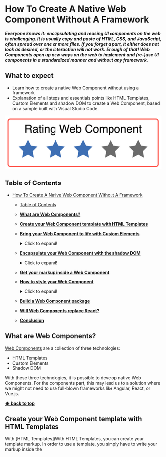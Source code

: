 # How To Create A Native Web Component Without A Framework

***Everyone knows it: encapsulating and reusing UI components on the web is challenging. It is usually copy and paste of HTML, CSS, and JavaScript, often spread over one or more files. If you forget a part, it either does not look as desired, or the interaction will not work. Enough of that! Web Components open up new ways on the web to implement and (re-)use UI components in a standardized manner and without any framework.***

## What to expect

  * Learn how to create a native Web Component without using a framework
  * Explanation of all steps and essentials points like HTML Templates, Custom Elements and shadow DOM to create a Web Component, based on a sample built with Visual Studio Code.

![rating-web-component](./assets/rating-web-component.PNG)

## Table of Contents

- [How To Create A Native Web Component Without A Framework](#how-to-create-a-native-web-component-without-a-framework)
  - [Table of Contents](#table-of-contents)
  - [**What are Web Components?**](#what-are-web-components)
  - [**Create your Web Component template with HTML Templates**](#create-your-web-component-template-with-html-templates)
  - [**Bring your Web Component to life with Custom Elements**](#bring-your-web-component-to-life-with-custom-elements)
    <details>
    <summary>Click to expand!</summary>
    
	- [Create a new Custom Element](#create-a-new-custom-element)
	- [Register your Custom Element](#register-your-custom-element)
	- [The lifecycle model](#the-lifecycle-model)
    - [Attributes vs. Properties](#attributes-vs-properties)
  - [**Encapsulate your Web Component with the shadow DOM**](#encapsulate-your-web-component-with-the-shadow-dom)
    <details>
    <summary>Click to expand!</summary>

    - [Attach a shadow from an HTML element](#attach-a-shadow-from-an-html-element)
  - [**Get your markup inside a Web Component**](#get-your-markup-inside-a-web-component)
  - [**How to style your Web Component**](#how-to-style-your-web-component)
    <details>
    <summary>Click to expand!</summary>
    
	- [Inside the shadow](#inside-the-shadow)
	- [CSS Shadow Parts](#css-shadow-parts)
  - [**Build a Web Component package**](#build-a-web-component-package)
  - [**Will Web Components replace React?**](#will-web-components-replace-react)
  - [**Conclusion**](#conclusion)

## **What are Web Components?**

[Web Components](https://www.webcomponents.org/) are a collection of three technologies:

  * HTML Templates
  * Custom Elements
  * Shadow DOM

With these three technologies, it is possible to develop native Web Components. For the components part, this may lead us to a solution where we might not need to use full-blown frameworks like Angular, React, or Vue.js.

**[⬆ back to top](#table-of-contents)**

## **Create your Web Component template with HTML Templates**

With [HTML Templates](With HTML Templates, you can create your template markup. In order to use a template, you simply have to write your markup inside the <template> tag. But be careful, the template will be parsed but not rendered. This means that the template will appear in the DOM but not be presented in the browser window. Now we start our sample with the HTML Template. In the sample below, we see a template for a simple rating component.), you can create your template markup. In order to use a template, you simply have to write your markup inside the `<template>` tag. But be careful, the template will be parsed but not rendered. This means that the template will appear in the DOM but not be presented in the browser window. Now we start our sample with the HTML Template. In the sample below, we see a template for a simple rating component.

```html
<template>
    <!--Healine-->
    <p>Rating</p>
    <!--rating-stars-->
    <div>
       <div class="rating-star star-1"></div>
       <div class="rating-star star-2"></div>
       <div class="rating-star star-3"></div>
       <div class="rating-star star-3"></div>
       <div class="rating-star star-4"></div>
       <div class="rating-star star-5"></div>
    </div>
</template>
```

![html-template](./assets/html-template.PNG)

But for our sample, we do not want to write the template in our HTML file. So we create a new JavaScript file `rating.js`. In this JavaScript file, we add a `template` tag via code and assign the HTML content to the `innerHTML` property.

```JavaScript
const template = document.createElement('template');
template.innerHTML = `
<div>
    <!--Healine-->
    <p>Rating</p>
    <!--rating-stars-->
    <div class="rating-stars">
        <div class="rating-star star-1"></div>
        <div class="rating-star star-2"></div>
        <div class="rating-star star-3"></div>
        <div class="rating-star star-4"></div>
        <div class="rating-star star-5"></div>
    </div>
</div>
```

**[⬆ back to top](#table-of-contents)**

## **Bring your Web Component to life with Custom Elements**

With ES6 classes it is possible to create a [Custom Element](https://developer.mozilla.org/en/docs/Web/Web_Components/Using_custom_elements).
The name of your Custom Element must have a dash. In this sample is this `<my-rating></my-rating>`. Standard browser tags like `<body>`, `<div>`, or `<video>` all come without a dash, so you can easily recognize what a browser element is and what a Custom Element is. To create a Custom Element, you must inherit from the HTML Element or any other HTML Element like `HTMLButtonElement`.

### Create a new Custom Element

Now we create a new class `Rating` which inherits from `HTMLElement` and calls the base `constructor` with the method `super` inside our own `constructor` method.

```JavaScript
const template = document.createElement('template');

// ....

export class Rating extends HTMLElement {
    constructor() {
        super();
    }
}
```

### Register your Custom Element

Finally, you need to register your Custom Element. You can do this with one line of code: `window.customElements.define('my-rating', Rating);`

In the example, the `CustomElementRegistry` will be called, to define and register the `my-rating` Web Component as Custom Element in the global `window`.

```JavaScript
const template = document.createElement('template');

/// …

export class Rating extends HTMLElement {
    // …
}

window.customElements.define('my-rating', Rating);
```

After the Custom Element is defined, you can use it in your HTML file. To add this Custom Element and use your Web Component, you must import your JavaScript file. Relevant here is that the script file is added with the type `module`.

```html
<html>
    <head>
        <!--...-->
        <script type="module" src="./rating.js"></script>
    </head>
    <body>
       <my-rating></my-rating> 
    </body>
</html>
```

### The lifecycle model

The lifecycle of a Custom Element has a constructor for the element class and four methods to implement.

![the-lifecycle-model](./assets/the-lifecycle-model.PNG)

* The first one is the `connectedCallback`: This method will be called when the Custom Element is attached to the DOM.

```html
<!--index.html-->
<body>
    <my-rating></my-rating>
</body>
```

```JavaScript
// rating.js
connectedCallback( {
    console.log('Rating added to DOM');
}
```

![connectedCallback](./assets/connectedCallback.PNG)

* Second is `adoptedCallback`: This method will be called when the Custom Element is moved to a new `document`.

```JavaScript
//rating.js
adoptedCallback() {
    console.log('Rating was moved into a new DOM');
}
```

* The third callback method is `disconnectedCallback`: This method will be called when the Custom Element is attached to the DOM.

```html
<body>
    <my-rating></my-rating>
    <script>
        document.body.removeChild(document.querySelector('my-rating'));
    </script>
</body>
```

```JavaScript
disconnectedCallback() {
    console.log('Rating removed from DOM');
}
```

![disconnectedCallback](./assets/disconnectedCallback.PNG)

* The last callback method `attributeChangedCallback` needs a little bit more explanation:
  To use the `attributeChangedCallback`, you have to define your attributes, which you want to listen on. To create your attributes, you have to define a static string array called `observedAttributes`, which contains the attributes' names. When you have created the array, you can set the attributes on the Custom Element from outside, and the `attributeChangedCallback` will be called.
  In the sample, we need an attribute for `rating` and `max-rating`.

```JavaScript
// rating.js
export class Rating extends HTMLElement { 
    static get observedAttributes() {
        return [ 'rating', 'max-rating' ];
    }
    
    constructor() {
     //...
    }
    
    // then will attibuteChangedCallback will be calles
    attributeChangedCallback(name, oldVal, newVal) {
      if (oldVal !== newVal) {
         console.log(`${name} changed from ${oldVal} to ${newVal}`)
      }
    }
}
```

```html
<body>
    <my-rating></my-rating>
    <script>
        document.querySelector('my-rating').setAttribute('rating', '3');
    </script>
</body>
```

![attributeChangedCallback](./assets/attributeChangedCallback.PNG)

### Attributes vs. Properties

If you use properties and attributes in your class, you must be careful, because property value is not the same as the attribute value. If you wish to sync them, then you will need to implement it. Let's demonstrate that with our example:

```JavaScript
//rating.js
export class Rating extends HTMLElement { 
    static get observedAttributes() {
        return [ 'rating', 'max-rating' ];
    }
    
    constructor() {
     //...
    }
    
    connectedCallback() {
        if (!this.rating) {
            // Set default value to zero
            this.rating = 0;
        }
        if (!this.maxRating || this.maxRating <= 0) {
            // Set default value to five
            this.maxRating = 5;
        }
    }
    
    get maxRating() {
        // be careful: attributes always string, if you want a number, you must parse it on your own. 
        return +this.getAttribute('max-rating');
    }
    
    set maxRating(value) {
        // if you set the property maxRating in this class, you must sync them with the attribute
        this.setAttribute('max-rating', value);
    }
    
    get rating() {
        // be careful: attributes always string, if you want a number, you must parse it by your own.
        return +this.getAttribute('rating');
    }
    
    set rating(value) {
        // if you set the property maxRating in this class, you must sync them with the attribute
        this.setAttribute('rating', value);
    }
    
    attributeChangedCallback(name, oldVal, newVal) {
      if (oldVal !== newVal) {
        switch(name) {
            case 'name':
                this.rating = newVal;
                break;
            case 'max-rating':
                this.maxRating = newVal;
                break;
       }
     }
   }
}
```

**[⬆ back to top](#table-of-contents)**

## **Encapsulate your Web Component with the shadow DOM**

To encapsulate the HTML and CSS from the global scope, we must create our own shadow DOM. With the [shadow DOM](https://developer.mozilla.org/en-US/docs/Web/Web_Components/Using_shadow_DOM), we create an isolated DOM, which is not accessible from the outside. CSS styles are scoped to the shadow DOM—no more ID or class conflicts. Also, conflicts with existing IDs or classes are history.

### Attach a shadow from an HTML element

The shadow DOM has the following concepts:

  * First of all, there is the shadow host: this is the DOM node that the shadow DOM is attached to
  * Second is the shadow tree: this is the DOM tree inside the shadow DOM
  * Next is the shadow root: it is the root node of the shadow tree
  * The last one is the shadow boundary: here, the shadow DOM will end and the regular DOM begins.

![shadow-host-dom-node-that-the-shadow-dom-is-attached-to](./assets/shadow-host-dom-node-that-the-shadow-dom-is-attached-to.PNG)

So now, let us attach our HTML Template content to a shadow host.

```JavaScript
//rating.js
const template = document.createElement('template');
// ...

export class Rating extends HTMLElement {
    //...
    constructor() {
        super();
        // attach Shadow DOM to the parent element.
        // save the shadowRoot in a property because, if you create your shadow DOM in closed mode, 
        // you have no access from outside
        const shadowRoot = this.attachShadow({mode: 'closed'});
        // clone template content nodes to the shadow DOM
        shadowRoot.appendChild(template.content.cloneNode(true));
    }
    //...
}
```

![rating-web-component-rendered-and-parsed-to-the-dom](./assets/rating-web-component-rendered-and-parsed-to-the-dom.PNG)

In our sample, you see that the shadow DOM is attached to the Shadow Host, which is the parent element `<my-rating>`. The method `attachShadow` has an object as a parameter, where it is possible to set the `mode`. This `mode` property can have two values.

  * The first one is `open`: with this `mode` the shadow root is open to the outside and can be called up.

    ![open-shadow-dom](./assets/open-shadow-dom.PNG)

  * Second is `closed` mode: now, there is no access to the shadow root from outside. If you want to use them, you must initialize a local property, like in the sample below.

    ```JavaScript
    const shadowRoot = shadowHost.attachShadow({ mode: 'closed '});
    shadowRoot.querySelector('p');
    // -> [HTMLElement]
    ```	
 
    ![closed-shadow-dom](./assets/closed-shadow-dom.PNG)

**[⬆ back to top](#table-of-contents)**

## **Get your markup inside a Web Component**

After we have defined a template, created a Custom Element, and attached a shadow DOM, we have all done everything needed to create a Web Component. Now we can have a look at how we bring content from outside, inside our Web Component. Let's start with markup from outside. To allow markup from outside, we can use [slots](https://developer.mozilla.org/en-US/docs/Web/API/HTMLSlotElement). Slots have the HTML tag `<slot>`.

In our sample, we must change a little bit. If we want to have the same count on stars as the `max-rating`, we have to duplicate our star `<div>` tag or the star, which comes from outside. So let's update our template markup.

```JavaScript
// rating.js
const template = document.createElement('template');
template.innerHTML = `
<style>
 // ...
</style>
<p>Rating</p>
<div class="rating-stars">
    <slot>
        <div class="rating-star"></div>
    </slot>
</div>
`;
```

What has changed in the HTML Template:

  * removed all `<div>` tags with the class `rating-star` but one.
  * write the one `<div>` tag inside a new `<slot>` tag.

The next step is to render all rating stars.

```JavaScript
export class Rating extends HTMLElement {
    
    //...

    constructor() {
        super(); 
        const shadowRoot = this.attachShadow({mode: 'closed'});
        shadowRoot.appendChild(template.content.cloneNode(true));
        // assign the div content to a class variable
        this.element = shadowRoot.querySelector('div');
        const slot = this.element.querySelector('slot');
        // assign the rating star to a class variable, that the render class can duplicate them
        this.slotNode = slot.querySelector('div');
    } 
    
    // ...
    
    connectedCallback() {
        //...
        this.render();
    }
    
    render() {
        // ...
    } 
}
```

What has changed in the Custom Element:

  * Assign the content of the first `<div>` element
  * Assign the content of the `<slot>` tag to a class variable `slotNode`, that the new method `render` has access to them.
  * The new method `render()` was created: the method duplicates the `<div>` tag as many times as the `max-rating` attribute indicates.

The last step is that we have to register for the event `slotchange` to find out when a slot has changed. The event will be thrown every time the content of a slot has been changed. With the function `assignedNodes()`, we can get the actual content.

```JavaScript
export class Rating extends HTMLElement {
    
    //...

    constructor() {
        super(); 
        const shadowRoot = this.attachShadow({mode: 'closed'});
        shadowRoot.appendChild(template.content.cloneNode(true));
        // assign the div content to a class variable
        this.element = shadowRoot.querySelector('div');
        const slot = this.element.querySelector('slot');
        // assign the rating star to a class variable, that the render class can duplicate them
        this.slotNode = slot.querySelector('div');
        slot.addEventListener('slotchange', event => {
            const node = slot.assignedNodes()[0];
            if (node) {
                // assign the new node to the slotNode and render the new stars
                this.slotNode = node;
                this.render();
            }
        });
    } 
    
    // ...
}
```

So now, we can change the rating stars from default to our rating star.

```html
<body>
    <my-rating>
        <!-- overwrite the rating star with own img -->
        <img src="../assets/star_icon.png" alt="" />
    </my-rating>
</body>
```

![rating-stars](./assets/rating-stars.PNG)

![markup-from-outside-to-overwrite-the-default-rating-star](./assets/markup-from-outside-to-overwrite-the-default-rating-star.PNG)

If we want to overwrite more than one item in our template, we must give the `<slot>` tag a `name` attribute.

```JavaScript
const template = document.createElement('template');
template.innerHTML = `
<style>
 // ...
</style>
<slot name="rating-title">
    <p>Rating</p>
<slot>
<div class="rating-stars">
    <slot name="rating-icon">
        <div class="rating-star"></div>
    </slot>
</div>
```

```html
<my-rating>
    <p slot="rating-title">New Rating Title</p>
    <img slot="rating-icon" src="../assets/star_icon.png" alt="" />
</my-rating>
```

![new-rating-title-from-outside](./assets/new-rating-title-from-outside.PNG)

![new-rating-title-from-outside-dev-console](./assets/new-rating-title-from-outside-dev-console.PNG)

What is striking here is that the title adopts the style from the outside and ignores the style of the Web Component. In the next passage, we have to look at how we can fix this and how we can adapt the style in a specific context.

**[⬆ back to top](#table-of-contents)**

## **How to style your Web Component**

Let us take a look at how we can have access to the styles inside the Web Component.

### Inside the shadow

To style the host of the Web Component, we have four options ([see here](https://developer.mozilla.org/en-US/docs/Web/CSS/:host())):

  * `:host` -> Selects the shadow host element.
  * `:host(context-name)` -> Selects the shadow host element only if it has a certain class.
  * `:host-context(context-tag-name)` -> Selects the shadow host element only, if the selector given as the  function's parameter matches the Shadow Host ancestor(s) in the place it sits inside the DOM hierarchy.
  * `::slotted()` -> Selects a slotted element if it matches the selector.

To illustrate this, you will see a small example below, which shows how a Web Component looks in a specific context.

```html
<!-- rating.js -->
<template>
    <style>
        /* default style */
        :host {
            border-color: #ff584f;
        }
        /* style in a specific context */
        :host(.blue) {
            border-color: #3d6fb4;
        }
        /* style inside a specific tag */
        :host-context(main) {
            border-color: #21242d;
        }
        /* style for slotted tags from outside  */
        ::slotted(p) {
            text-align: center;
        }
        /* ... */
    </style>
    <!--... -->
</template>

<!-- index.html -->
<body>
    <!--:host-->
    <my-rating>
    </my-rating>    
    <!--:host(.blue)-->
    <my-rating class="blue">
    </my-rating>
    <!--:host-context(main)-->    
    <main>
        <my-rating>
        </my-rating>
    </main>        
    <!--::slotted(p)-->
    <my-rating>
        <p slot="rating-title">My Rating</p>
    </my-rating>
</body>
```

![four-options-to-style-the-host-of-the-web-component](./assets/four-options-to-style-the-host-of-the-web-component.PNG)

### CSS Shadow Parts

If you want to style your Web Component from outside, you can set the [CSS shadow Part](https://www.w3.org/TR/css-shadow-parts-1/) `::part()`. Also, let us take a look at this in our sample.

```html
<!--rating.js -->
<template>
    <slot name="rating-title">
        <p part="title">Rating</p>
    <slot>
    <div class="rating-stars">
        <slot name="rating-icon">
            <div class="rating-star"></div>
        </slot>
    </div>
</template>

<!--index.html -->
<head>
    <!-- ... -->
    <style>
        my-rating.styled::part(title) {
            text-align: center;
            color: #3d6fb4;
            text-decoration: underline;
        }
    </style>
</head>
<body>
    <my-rating class="styled">
    </my-rating>
</body>
```

![rating-star-adapted-style-from-outside](./assets/rating-star-adapted-style-from-outside.PNG)

![rating-star-adapted-style-from-outside-dev-console](./assets/rating-star-adapted-style-from-outside-dev-console.PNG)

In the sample above, you can see that the style for the title comes from outside and overwrites the style inside the Web Component.

**[⬆ back to top](#table-of-contents)**

## **Build a Web Component package**

The last step is to build your Web Component. Since there is no standardized approach to build it, you can use any tool you desire, like Webpack or Parcel, for instance. In my sample, I built the Web Component with Webpack. To build my Web Component, I use the following `webpack.config.js`

```JavaScript
module.exports = {
    mode: 'production',
    entry: {
        'rating': './src/rating.js',
    },
    output: {
        filename: 'my-rating.js',
    },
    ...
};
```

  * In section `entry` I set the file path to my Custom Element class.
  * In section `output` I set the filename for the bundle file.

To bundle the Web Component, I have set up an npm script `build-wc`:


```JSON
{
  "name": "web-component-demo",
  "version": "1.0.0",
  "scripts": {
    // ...
    "build-wc": "npm run build-wc:clean && npm run build-wc:webpack",
    "build-wc:clean": "rm -rf dist && mkdir dist",
    "build-wc:webpack": "webpack"
  }
  // ...
}
```

At least I run `npm run build-wc` and, the Web Component is packaged in the file `my-rating.js` in the `dist` folder.

**[⬆ back to top](#table-of-contents)**

## **Will Web Components replace React?**

___A modern front-end application needs more than just components___. The great thing about React is that it keeps your components in sync with your data.

When compared with Web Components, React has the following advantages:

  * Allows you to change the underlying data model with state
  * Trigger UI changes based on the state
  * Writing components using functions and hooks
  * A ready to use unidirectional data flow
  * A greater ecosystem of third-party libraries and guides

React’s eco-system is incredibly vast — so much so that it is now possible to use React for everything: Dynamic SPAs, Static pages, Native Android/iOS apps, Windows/Mac desktop apps, CLI apps, etc.

> **Building with React for All Platforms: Top Frameworks and Tools**
>
> [5 recommended frameworks and tools that help you use React to build for all platforms](https://blog.bitsrc.io/building-with-react-for-all-platforms-5-top-frameworks-and-tools-affd5baf3de3)
>
> ![building-with-react-for-all-platforms](./assets/building-with-react-for-all-platforms.PNG)
>

That means two things:

  1. You can learn once and build for multiple platforms
  2. You can build once and reuse across different apps

Sharing components (and reusing them across apps) is now easier than ever with tools like [Bit](https://bit.dev/) ([Github](https://github.com/teambit/bit)) that allow you to track components independently and share them, from any project, to a single component hub.

![exploring-shared-react-components-on-bit](./assets/exploring-shared-react-components-on-bit.gif)

React’s underlying data model with state and props allows its components to change the rendered elements on the screen without imperatively manipulating the DOM or changing attributes manually. When you change the state, React will automatically re-render the components to trigger UI changes.

React also allows you to write components using functions and hooks. When it first came out, hooks are a big improvement to React because it reduces the complexity of managing a component’s lifecycle. It also enables you to write stateful components using functions, completely removing the need to use classes, which confuses both people and machines.

> **Will React Classes Get Deprecated Because of Hooks?**
>
> [React Hooks are a complete and better replacement for Classes. Will React Classes stay with us much longer?](https://blog.bitsrc.io/will-react-classes-get-deprecated-because-of-hooks-bb62938ac1f5)
>
> ![will-react-classes-get-deprecated-because-of-hooks](./assets/will-react-classes-get-deprecated-because-of-hooks.PNG)
>

Furthermore, functional components in React are easier to maintain because of the way `useEffect` hook gather related logic under one function. For example, when using class components in React, [you need to duplicate your code to run on mount and subsequent updates](https://reactjs.org/docs/hooks-effect.html#example-using-classes):

```JavaScript
class Example extends React.Component {
  constructor(props) {
    super(props);
    this.state = {
      count: 0
    };
  }
componentDidMount() {
    document.title = `You clicked ${this.state.count} times`;
  }
componentDidUpdate() {
    document.title = `You clicked ${this.state.count} times`;
  }
render() {
    return (
      <div>
        <p>You clicked {this.state.count} times</p>
        <button onClick={() => this.setState({ count: this.state.count + 1 })}>
          Click me
        </button>
      </div>
    );
  }
}
```

But with hooks, you can have a `useEffect` function [that runs on mount and subsequent updates](https://reactjs.org/docs/hooks-effect.html#example-using-hooks) in a single function:

```JavaScript
import React, { useState, useEffect } from 'react';
function Example() {
  const [count, setCount] = useState(0);
useEffect(() => {
    document.title = `You clicked ${count} times`;
  });
return (
    <div>
      <p>You clicked {count} times</p>
      <button onClick={() => setCount(count + 1)}>
        Click me
      </button>
    </div>
  );
}
```

When using class components, you need to group unrelated code under the same lifecycle method because that’s the only place where you can run the code reasonably, such as fetching data and setting up listener on `componentDidMount`:

```JavaScript
componentDidMount() {
  // Putting data fetching and listener in the same function
  axios.post();
  DataSource.addChangeListener(this.handleChange);
}
```

With `useEffect` hook, you can separate this unrelated code but run them on the same lifecycle:

```JavaScript
// separating functions to minimize confusion
useEffect(() => {
  axios.post();
});
useEffect(() => {
  DataSource.addChangeListener(this.handleChange);
});
```

As a library for building complete web applications, React also offers a [unidirectional data flow pattern](https://reactjs.org/docs/state-and-lifecycle.html#the-data-flows-down), where data is passed down from parent components to children components with props. Web Components currently requires you to write your own data binding pattern.

Finally, React has a big collection of third party libraries to help developers with the most common application features like:

  * Building forms
  * Fetching asynchronous data from API
  * Developing UI Frameworks
  * Type checking
  * Even building apps visually to some extent

Of course, Web Components may replace React when there is enough support for all of these development needs, but I’m certain by then Web Components won’t be what we know today. Just like React, it will have supporting libraries and even visual builders to allow developers to build applications easier.

Even then, don’t forget that [React is also used outside of web development](https://blog.bitsrc.io/building-with-react-for-all-platforms-5-top-frameworks-and-tools-affd5baf3de3). It’s more likely that Web Components will one day become an alternative option for developing web applications, rather than replace the need for libraries entirely.

**[⬆ back to top](#table-of-contents)**

## **Conclusion**

In this article, we have looked into the world of Web Components based on a sample component. Web Components consist of the three specifications **Custom Elements**, **shadow DOM**, and **HTML Templates**. If we combine these specifications, it is possible to create own HTML elements that also hide their implementation details from their environment and encapsulate them. This makes it possible to create components that can then be reused in other applications. When taking a look at the statistics of [Can I Use](http://caniuse.com/) on Custom Elements, shadow DOM and HTML Templates, it will become apparent that all three features already arrived in modern browsers like Chrome, Safari and Edge.

To get a little bit more help to build Web Components and get a bit more browser compatibility, you can use [LitElement](https://lit-element.polymer-project.org/). LitElement is a simple base class from the [Polymer Project](https://www.polymer-project.org/) to create fast and lightweight Web Components.

So try it out, fiddle around with them, and create your first small Web Components for your application. If you want to see all the code and try out the sample, you can [find the demo here](./demo).

Web Components is a set of different technology being used together to help you write reusable elements that are encapsulated from the rest of your code. On the other hand, React is a JavaScript library meant to help you write user interface in a declarative way.

A scalable modern front-end development requires many other things besides components. That’s why you don’t have to be afraid to use React and its ecosystem of tools and libraries. It surely won’t be replaced by Web Components anytime soon.

**[⬆ back to top](#table-of-contents)**